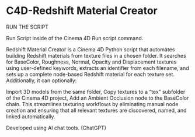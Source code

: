 # C4D-Redshift Material Creator


RUN THE SCRIPT

Run Script inside of the Cinema 4D Run script command.


Redshift Material Creator is a Cinema 4D Python script that automates building Redshift materials from texture files in a chosen folder. It searches for BaseColor, Roughness, Normal, Opacity and Displacement textures using user-defined keywords, extracts an identifier from each filename, and sets up a complete node-based Redshift material for each texture set. Additionally, it can optionally:

Import 3D models from the same folder,
Copy textures to a “tex” subfolder of the Cinema 4D project,
Add an Ambient Occlusion node to the BaseColor chain.
This streamlines texturing workflows by eliminating manual node creation and ensuring that all relevant textures are discovered, named, and linked automatically.

Developed using AI chat tools. (ChatGPT) 

